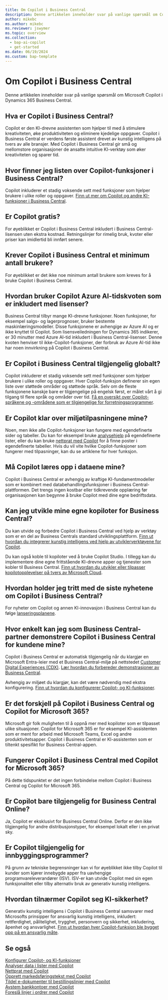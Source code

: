 ```yaml
---
title: Om Copilot i Business Central
description: Denne artikkelen inneholder svar på vanlige spørsmål om Copilot i Business Central.
author: mikebc
ms.author: mikebc
ms.reviewer: jswymer
ms.topic: overview
ms.collection:
  - bap-ai-copilot
  - get-started
ms.date: 06/19/2024
ms.custom: bap-template
---
```


# <a name="about-copilot-in-business-central"></a>Om Copilot i Business Central

Denne artikkelen inneholder svar på vanlige spørsmål om Microsoft Copilot i Dynamics 365 Business Central.

## <a name="what-is-copilot-in-business-central"></a>Hva er Copilot i Business Central?

Copilot er den KI-drevne assistenten som hjelper til med å stimulere kreativiteten, øke produktiviteten og eliminere kjedelige oppgaver. Copilot i Business Central er verdens første assistent drevet av kunstig intelligens på tvers av alle bransjer. Med Copilot i Business Central gir små og mellomstore organisasjoner de ansatte intuitive KI-verktøy som øker kreativiteten og sparer tid.

## <a name="where-can-i-find-the-list-of-copilot-features-in-business-central"></a>Hvor finner jeg listen over Copilot-funksjoner i Business Central?

Copilot inkluderer et stadig voksende sett med funksjoner som hjelper brukere i ulike roller og oppgaver. [Finn ut mer om Copilot og andre KI-funksjoner i Business Central](https://aka.ms/BCAI).

## <a name="is-copilot-free"></a>Er Copilot gratis?

For øyeblikket er Copilot i Business Central inkludert i Business Central-lisensen uten ekstra kostnad. Retningslinjer for rimelig bruk, kvoter eller priser kan imidlertid bli innført senere.

## <a name="does-copilot-in-business-central-require-a-minimum-number-of-users"></a>Krever Copilot i Business Central et minimum antall brukere?

For øyeblikket er det ikke noe minimum antall brukere som kreves for å bruke Copilot i Business Central.

## <a name="how-does-copilot-use-the-azure-ai-time-quota-that-is-included-with-licenses"></a>Hvordan bruker Copilot Azure AI-tidskvoten som er inkludert med lisenser?

Business Central tilbyr mange KI-drevne funksjoner. Noen funksjoner, for eksempel salgs- og lagerprognoser, bruker bestemte maskinlæringsmodeller. Disse funksjonene er avhengige av Azure AI og er ikke knyttet til Copilot. Som lisensveiledningen for Dynamics 365 indikerer, er 30 minutter med Azure AI-tid inkludert i Business Central-lisenser. Denne kvoten henviser til ikke-Copilot-funksjoner, der forbruk av Azure AI-tid ikke har noen innvirkning på Copilot i Business Central.

## <a name="is-copilot-in-business-central-available-worldwide"></a>Er Copilot i Business Central tilgjengelig globalt?

Copilot inkluderer et stadig voksende sett med funksjoner som hjelper brukere i ulike roller og oppgaver. Hver Copilot-funksjon definerer sin egen liste over støttede områder og støttede språk. Selv om de fleste funksjonene kanskje bare er tilgjengelige på engelsk først, er målet vårt å gi tilgang til flere språk og områder over tid. [Få en oversikt over Copilot-språkene og -områdene som er tilgjengelige for forretningsprogrammer](https://dynamics.microsoft.com/availability-reports/copilotreport).

## <a name="is-copilot-aware-of-my-environment-customizations"></a>Er Copilot klar over miljøtilpasningene mine?

Noen, men ikke alle Copilot-funksjoner kan fungere med egendefinerte sider og tabeller. Du kan for eksempel bruke [analysehjelp](analysis-assist.md) på egendefinerte lister, eller du kan bruke [nettprat med Copilot](chat-with-copilot.md) for å finne poster i egendefinerte tabeller. Hvis du vil vite hvilke Copilot-funksjoner som fungerer med tilpasninger, kan du se artiklene for hver funksjon.

## <a name="does-copilot-have-to-be-trained-on-my-data"></a>Må Copilot læres opp i dataene mine?

Copilot i Business Central er avhengig av kraftige KI-fundamentmodeller som er kombinert med databehandlingsfunksjoner i Business Central-plattformen. Det trengs ingen kostbar eller tidkrevende opplæring før organisasjonen kan begynne å bruke Copilot med dine egne bedriftsdata.

## <a name="can-i-develop-my-own-copilots-for-business-central"></a>Kan jeg utvikle mine egne kopiloter for Business Central?

Du kan utvide og forbedre Copilot i Business Central ved hjelp av verktøy som er en del av Business Centrals standard utviklingsplattform. [Finn ut hvordan du integrerer kunstig intelligens ved hjelp av utviklerverktøyene for Copilot](/dynamics365/business-central/dev-itpro/developer/ai-integration-landing-page).

Du kan også koble til kopiloter ved å bruke Copilot Studio. I tillegg kan du implementere dine egne frittstående KI-drevne apper og tjenester som kobler til Business Central. [Finn ut hvordan du utvikler eller tilpasser kopilotopplevelser på tvers av Microsoft Cloud](/microsoft-cloud/dev/copilot/overview).

## <a name="how-do-i-stay-up-with-the-latest-news-about-copilot-in-business-central"></a>Hvordan holder jeg tritt med de siste nyhetene om Copilot i Business Central?

For nyheter om Copilot og annen KI-innovasjon i Business Central kan du følge [lanseringsplanene](https://aka.ms/BCReleasePlan).

## <a name="as-a-business-central-partner-how-easily-can-i-demonstrate-copilot-in-business-central-to-my-customers"></a>Hvor enkelt kan jeg som Business Central-partner demonstrere Copilot i Business Central for kundene mine?

Copilot i Business Central er automatisk tilgjengelig når du klargjør en Microsoft Entra-leier med et Business Central-miljø på nettstedet [Customer Digital Experiences (CDX)](https://aka.ms/CDX). [Lær hvordan du forbereder demonstrasjoner av Business Central](/dynamics365/business-central/dev-itpro/administration/demo-environment).

Avhengig av miljøet du klargjør, kan det være nødvendig med ekstra konfigurering. [Finn ut hvordan du konfigurerer Copilot- og KI-funksjoner](/dynamics365/business-central/enable-ai).

## <a name="is-there-a-difference-between-copilot-in-business-central-and-copilot-for-microsoft-365"></a>Er det forskjell på Copilot i Business Central og Copilot for Microsoft 365?

Microsoft gir folk muligheten til å oppnå mer med kopiloter som er tilpasset ulike situasjoner. Copilot for Microsoft 365 er for eksempel KI-assistenten som er ment for arbeid med Microsoft Teams, Excel og andre produktivitetsapper. Copilot i Business Central er KI-assistenten som er tiltenkt spesifikt for Business Central-appen.

## <a name="does-copilot-in-business-central-work-with-copilot-for-microsoft-365"></a>Fungerer Copilot i Business Central med Copilot for Microsoft 365?

På dette tidspunktet er det ingen forbindelse mellom Copilot i Business Central og Copilot for Microsoft 365.

## <a name="is-copilot-available-for-business-central-online-only"></a>Er Copilot bare tilgjengelig for Business Central Online?

Ja, Copilot er eksklusivt for Business Central Online. Derfor er den ikke tilgjengelig for andre distribusjonstyper, for eksempel lokalt eller i en privat sky.

## <a name="is-copilot-available-to-embed-applications"></a>Er Copilot tilgjengelig for innbyggingsprogrammer?

På grunn av tekniske begrensninger kan vi for øyeblikket ikke tilby Copilot til kunder som kjører innebygde apper fra uavhengige programvareleverandører (ISV). ISV-er kan utvide Copilot med sin egen funksjonalitet eller tilby alternativ bruk av generativ kunstig intelligens.

## <a name="how-does-copilot-approach-ai-safety"></a>Hvordan tilnærmer Copilot seg KI-sikkerhet?

Generativ kunstig intelligens i Copilot i Business Central samsvarer med Microsofts prinsipper for ansvarlig kunstig intelligens, inkludert: rettferdighet, pålitelighet, trygghet, personvern og sikkerhet, inkludering, åpenhet og ansvarlighet. [Finn ut hvordan hver Copilot-funksjon ble bygget opp på en ansvarlig måte](responsible-ai-overview.md).

## <a name="see-also"></a>Se også

[Konfigurer Copilot- og KI-funksjoner](enable-ai.md)  
[Analyser data i lister med Copilot](analysis-assist.md)  
[Nettprat med Copilot](chat-with-copilot.md)  
[Opprett markedsføringstekst med Copilot](item-marketing-text.md)  
[Tildel e-dokumenter til bestillingslinjer med Copilot](map-edocuments-with-copilot.md)  
[Avstem bankkontoer med Copilot](bank-reconciliation-with-copilot.md)  
[Foreslå linjer i ordrer med Copilot](sales-suggest-sales-lines-with-copilot.md)
